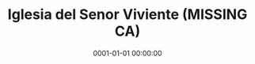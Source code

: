 ---
date: &id001 0001-01-01 00:00:00
end_date: null
location:
  address: Santa Ana
  city: MISSING
  state: CA
minister:
- end: 2010-01-01
  name: Stephen Larson
  start: 1990-01-01
  type: Evangelist
ministers:
- Stephen Larson
name: Iglesia del Senor Viviente
names: null
origination_date: *id001
raw_data: "AR\nSanta Ana\nIglesia del Senor Viviente\nEvangelist: Stephen Larson,\
  \ 1990\u20132010"
received_from: null
states:
- CA
status:
  active: false
  end_date: null
  reason: null
  received_from: null
  withdrawal_to: null
title: Iglesia del Senor Viviente (MISSING CA)
year_established:
- 1

---